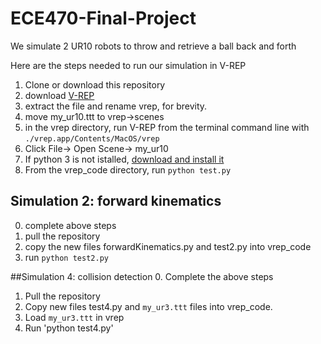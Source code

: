 # ECE470-Final-Project
We simulate 2 UR10 robots to throw and retrieve a ball back and forth

Here are the steps needed to run our simulation in V-REP
1. Clone or download this repository
1. download [V-REP](http://coppeliarobotics.com/files/V-REP_PRO_EDU_V3_4_0_Mac.zip)
2. extract the file and rename vrep, for brevity.
3. move my_ur10.ttt to vrep->scenes
3. in the vrep directory, run V-REP from the terminal command line with `./vrep.app/Contents/MacOS/vrep`
4. Click File-> Open Scene-> my_ur10
5. If python 3 is not istalled, [download and install it](https://www.anaconda.com)
5. From the vrep_code directory, run `python test.py`




## Simulation 2: forward kinematics
0. complete above steps
1. pull the repository
999. copy the new files forwardKinematics.py and test2.py into vrep_code
3. run `python test2.py`

##Simulation 4: collision detection
0. Complete the above steps
1. Pull the repository
2. Copy new files test4.py and `my_ur3.ttt` files into vrep_code.
4. Load `my_ur3.ttt` in vrep
3. Run 'python test4.py'
